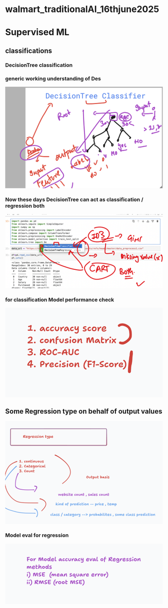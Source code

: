 # walmart_traditionalAI_16thjune2025

# Supervised ML 

## classifications 

###  DecisionTree classification  

### generic working understanding of Des

<img src="des1.png">

### Now these days DecisionTree can act as classification / regression both 

<img src="des2.png">

### for classification Model performance check 

<img src="des3.png">

## Some Regression type on behalf of output values 

<img src="rg1.png">

### Model eval for regression 

<img src="rg2.png">